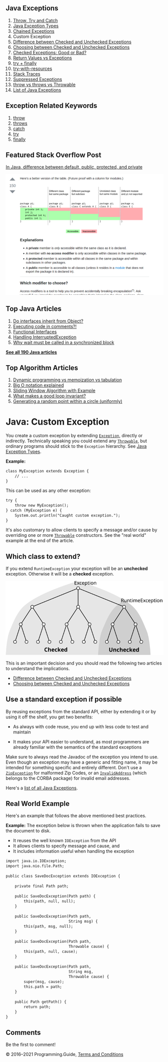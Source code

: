 <span class="underline"></span>

<span class="underline"></span>

Java Exceptions
---------------

1.  [Throw, Try and Catch](exceptions-throw-try-catch.html)
2.  [Java Exception Types](exception-types.html)
3.  [Chained Exceptions](chained-exceptions.html)
4.  Custom Exception
5.  [Difference between Checked and Unchecked Exceptions](difference-between-checked-and-unchecked-exceptions.html)
6.  [Choosing between Checked and Unchecked Exceptions](choosing-between-checked-and-unchecked-exceptions.html)
7.  [Checked Exceptions: Good or Bad?](checked-exceptions-good-or-bad.html)
8.  [Return Values vs Exceptions](return-values-vs-exceptions.html)
9.  [try + finally](try-finally.html)
10. [try-with-resources](try-with-resources.html)
11. [Stack Traces](stack-trace.html)
12. [Suppressed Exceptions](suppressed-exceptions.html)
13. [throw vs throws vs Throwable](throw-vs-throws-vs-throwable.html)
14. [List of Java Exceptions](list-of-java-exceptions.html)

Exception Related Keywords
--------------------------

1.  [throw](throw.html)
2.  [throws](throws.html)
3.  [catch](catch.html)
4.  [try](try.html)
5.  [finally](finally.html)

Featured Stack Overflow Post
----------------------------

[In Java, difference between default, public, protected, and private](https://stackoverflow.com/a/33627846/276052)  
  
[<img src="../images/so-featured-33627846.png" alt="StackOverflow screenshot thumbnail" class="screenshot" />](https://stackoverflow.com/a/33627846/276052)

<span class="underline"></span>

Top Java Articles
-----------------

1.  [Do interfaces inherit from Object?](do-interfaces-inherit-from-object.html)
2.  [Executing code in comments?!](executing-code-in-comments.html)
3.  [Functional Interfaces](functional-interfaces.html)
4.  [Handling InterruptedException](handling-interrupted-exceptions.html)
5.  [Why wait must be called in a synchronized block](why-wait-must-be-in-synchronized.html)

[**See all 190 Java articles**](index.html)

Top Algorithm Articles
----------------------

1.  [Dynamic programming vs memoization vs tabulation](../dynamic-programming-vs-memoization-vs-tabulation.html)
2.  [Big O notation explained](../big-o-notation-explained.html)
3.  [Sliding Window Algorithm with Example](../sliding-window-example.html)
4.  [What makes a good loop invariant?](../what-makes-a-good-loop-invariant.html)
5.  [Generating a random point within a circle (uniformly)](../random-point-within-circle.html)

Java: Custom Exception
======================

You create a custom exception by extending [`Exception`](https://docs.oracle.com/javase/8/docs/api/java/lang/Exception.html), directly or indirectly. Technically speaking you could extend any [`Throwable`](https://docs.oracle.com/javase/8/docs/api/java/lang/Throwable.html), but ordinary programs should stick to the `Exception` hierarchy. See [Java Exception Types](exception-types.html).

**Example:**

    class MyException extends Exception {
        // ...
    }

This can be used as any other exception:

    try {
        throw new MyException();
    } catch (MyException e) {
        System.out.println("Caught custom exception.");
    }

It's also customary to allow clients to specify a message and/or cause by overriding one or more [`Throwable`](https://docs.oracle.com/javase/8/docs/api/java/lang/Throwable.html) constructors. See the "real world" example at the end of the article.

Which class to extend?
----------------------

If you extend `RuntimeException` your exception will be an **unchecked** exception. Otherwise it will be a **checked** exception.

![Schematic Exception Hierarchy](custom-exception/checked-unchecked-hierarchy.svg)

This is an important decision and you should read the following two articles to understand the implications.

-   [Difference between Checked and Unchecked Exceptions](difference-between-checked-and-unchecked-exceptions.html)
-   [Choosing between Checked and Unchecked Exceptions](choosing-between-checked-and-unchecked-exceptions.html)

Use a standard exception if possible
------------------------------------

By reusing exceptions from the standard API, either by extending it or by using it off the shelf, you get two benefits:

-   As always with code reuse, you end up with less code to test and maintain

-   It makes your API easier to understand, as most programmers are already familiar with the semantics of the standard exceptions

Make sure to always read the Javadoc of the exception you intend to use. Even though an exception may have a generic and fitting name, it may be intended for something specific and entirely different. Don't use a [`ZipException`](https://docs.oracle.com/javase/8/docs/api/java/util/zip/ZipException.html) for malformed Zip Codes, or an [`InvalidAddress`](https://docs.oracle.com/javase/8/docs/api/org/omg/CosNaming/NamingContextExtPackage/InvalidAddress.html) (which belongs to the CORBA package) for invalid email addresses.

Here's a [list of all Java Exceptions](list-of-java-exceptions.html).

Real World Example
------------------

Here's an example that follows the above mentioned best practices.

**Example:** The exception below is thrown when the application fails to save the document to disk.

-   It reuses the well known `IOException` from the API
-   It allows clients to specify message and cause, and
-   It includes information useful when handling the exception

<!-- -->

    import java.io.IOException;
    import java.nio.file.Path;

    public class SaveDocException extends IOException {

        private final Path path;

        public SaveDocException(Path path) {
            this(path, null, null);
        }

        public SaveDocException(Path path,
                                String msg) {
            this(path, msg, null);
        }

        public SaveDocException(Path path,
                                Throwable cause) {
            this(path, null, cause);
        }

        public SaveDocException(Path path,
                                String msg,
                                Throwable cause) {
            super(msg, cause);
            this.path = path;
        }

        public Path getPath() {
            return path;
        }
    }

Comments
--------

Be the first to comment!

© 2016–2021 Programming.Guide, [Terms and Conditions](../terms-and-conditions.html)
